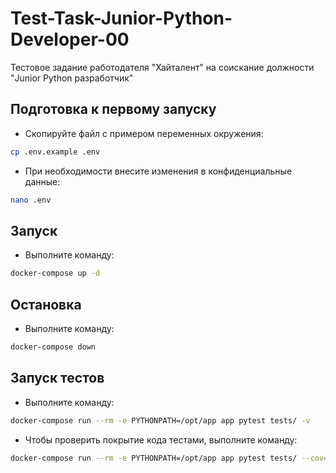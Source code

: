 # Test-Task-Junior-Python-Developer-00
Тестовое задание работодателя "Хайталент" на соискание должности "Junior Python разработчик"

## Подготовка к первому запуску
* Скопируйте файл с примером переменных окружения:
```bash
cp .env.example .env
```
* При необходимости внесите изменения в конфиденциальные данные:
```bash
nano .env
```
## Запуск
* Выполните команду:
```bash
docker-compose up -d
```
## Остановка
* Выполните команду:
```bash
docker-compose down
```
## Запуск тестов
* Выполните команду:
```bash
docker-compose run --rm -e PYTHONPATH=/opt/app app pytest tests/ -v
```
* Чтобы проверить покрытие кода тестами, выполните команду:
```bash
docker-compose run --rm -e PYTHONPATH=/opt/app app pytest tests/ --cov=src
```
